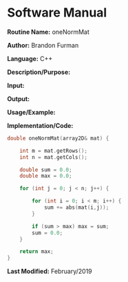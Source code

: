 # Software Manual

**Routine Name:** oneNormMat

**Author:** Brandon Furman

**Language:** C++

**Description/Purpose:**

**Input:**

**Output:**

**Usage/Example:**

**Implementation/Code:** 

```cpp
double oneNormMat(array2D& mat) {

	int m = mat.getRows();
	int n = mat.getCols();

	double sum = 0.0;
	double max = 0.0;

	for (int j = 0; j < n; j++) {

		for (int i = 0; i < m; i++) {
			sum += abs(mat(i,j));
		}

		if (sum > max) max = sum;
		sum = 0.0;
	}

	return max;
}
```

**Last Modified:** February/2019